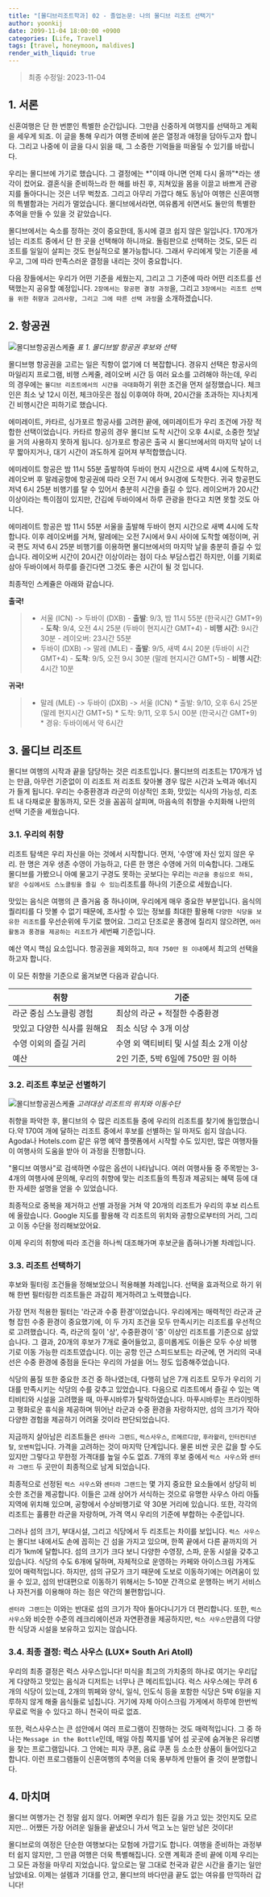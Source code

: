 ```yaml
---
title: "[몰디브리조트학과] 02 - 졸업논문: 나의 몰디브 리조트 선택기"
author: yoonkij
date: 2099-11-04 18:00:00 +0900
categories: [Life, Travel]
tags: [travel, honeymoon, maldives]
render_with_liquid: true
---
```


> 최종 수정일: 2023-11-04

## 1. 서론
신혼여행은 단 한 번뿐인 특별한 순간입니다. 그만큼 신중하게 여행지를 선택하고 계획을 세우게 되죠. 이 글을 통해 우리가 여행 준비에 쏟은 열정과 애정을 담아두고자 합니다. 그리고 나중에 이 글을 다시 읽을 때, 그 소중한 기억들을 떠올릴 수 있기를 바랍니다.

우리는 몰디브에 가기로 했습니다. 그 결정에는 *"이때 아니면 언제 다시 올까"*라는 생각이 컸어요. 결혼식을 준비하느라 한 해를 바친 후, 지쳐있을 몸을 이끌고 바쁘게 관광지를 돌아다니는 것은 너무 벅찼죠. 그리고 아무리 가깝다 해도 동남아 여행은 신혼여행의 특별함과는 거리가 멀었습니다. 몰디브에서라면, 여유롭게 쉬면서도 둘만의 특별한 추억을 만들 수 있을 것 같았습니다.

몰디브에서는 숙소를 정하는 것이 중요한데, 동시에 결코 쉽지 않은 일입니다. 170개가 넘는 리조트 중에서 단 한 곳을 선택해야 하니까요. 돌림판으로 선택하는 것도, 모든 리조트를 일일이 살피는 것도 현실적으로 불가능합니다. 그래서 우리에게 맞는 기준을 세우고, 그에 따라 만족스러운 결정을 내리는 것이 중요합니다.

다음 장들에서는 우리가 어떤 기준을 세웠는지, 그리고 그 기준에 따라 어떤 리조트를 선택했는지 공유할 예정입니다. `2장에서는 항공편 결정 과정`을, 그리고 `3장에서는 리조트 선택을 위한 취향과 고려사항, 그리고 그에 따른 선택 과정`을 소개하겠습니다.

## 2. 항공권

![몰디브항공권스케쥴](/assets/img/몰디브항공권스케쥴.png)
*표 1. 몰디브발 항공권 후보와 선택*

몰디브행 항공권을 고르는 일은 직항이 없기에 더 복잡합니다. 경유지 선택은 항공사의 마일리지 프로그램, 비행 스케줄, 레이오버 시간 등 여러 요소를 고려해야 하는데, 우리의 경우에는 `몰디브 리조트에서의 시간을 극대화`하기 위한 조건을 먼저 설정했습니다. 체크인은 최소 낮 12시 이전, 체크아웃은 점심 이후여야 하며, 20시간을 초과하는 지나치게 긴 비행시간은 피하기로 했습니다.

에미레이트, 카타르, 싱가포르 항공사를 고려한 끝에, 에미레이트가 우리 조건에 가장 적합한 선택이었습니다. 카타르 항공의 경우 몰디브 도착 시간이 오후 4시로, 소중한 첫날을 거의 사용하지 못하게 됩니다. 싱가포르 항공은 출국 시 몰디브에서의 마지막 날이 너무 짧아지거나, 대기 시간이 과도하게 길어져 부적합했습니다.

에미레이트 항공은 밤 11시 55분 출발하여 두바이 현지 시간으로 새벽 4시에 도착하고, 레이오버 후 말레공항에 항공권에 따라 오전 7시 에서 9시경에 도착한다. 귀국 항공편도 저녁 6시 25분 비행기를 탈 수 있어서 충분히 시간을 즐길 수 있다. 레이오버가 20시간 이상이라는 특이점이 있지만, 간김에 두바이에서 하루 관광을 한다고 치면 못할 것도 아니다.

에미레이트 항공은 밤 11시 55분 서울을 출발해 두바이 현지 시간으로 새벽 4시에 도착합니다. 이후 레이오버를 거쳐, 말레에는 오전 7시에서 9시 사이에 도착할 예정이며, 귀국 편도 저녁 6시 25분 비행기를 이용하면 몰디브에서의 마지막 날을 충분히 즐길 수 있습니다. 레이오버 시간이 20시간 이상이라는 점이 다소 부담스럽긴 하지만, 이를 기회로 삼아 두바이에서 하루를 즐긴다면 그것도 좋은 시간이 될 것 입니다.

최종적인 스케쥴은 아래와 같습니다.

**출국!**
>- 서울 (ICN) -> 두바이 (DXB)
    - **출발**: 9/3, 밤 11시 55분 (한국시간 GMT+9)
    - **도착**: 9/4, 오전 4시 25분 (두바이 현지시간 GMT+4)
    - **비행 시간**: 9시간 30분
    - 레이오버: 23시간 55분
>- 두바이 (DXB) -> 말레 (MLE)
    - **출발**: 9/5, 새벽 4시 20분 (두바이 시간 GMT+4)
    - **도착**: 9/5, 오전 9시 30분 (말레 현지시간 GMT+5)
    - **비행 시간**: 4시간 10분

**귀국!**
>* 말레 (MLE) -> 두바이 (DXB) -> 서울 (ICN)
	* 출발: 9/10, 오후 6시 25분 (말레 현지시간 GMT+5)
	* 도착: 9/11, 오후 5시 00분 (한국시간 GMT+9)
	* 경유: 두바이에서 약 6시간


## 3. 몰디브 리조트

몰디브 여행의 시작과 끝을 담당하는 것은 리조트입니다. 몰디브의 리조트는 170개가 넘는 만큼, 아무런 기준없이 이 리조트 저 리조트 찾아볼 경우 많은 시간과 노력과 에너지가 들게 됩니다. 우리는 수중환경과 라군의 이상적인 조화, 맛있는 식사의 가능성, 리조트 내 다채로운 활동까지, 모든 것을 꼼꼼히 살피며, 마음속의 취향을 수치화해 나만의 선택 기준을 세웠습니다.

### 3.1. 우리의 취향

리조트 탐색은 우리 자신을 아는 것에서 시작합니다. 먼저, '수영'에 자신 있지 않은 우리. 한 명은 겨우 생존 수영이 가능하고, 다른 한 명은 수영에 거의 미숙합니다. 그래도 몰디브를 가봤으니 아예 물고기 구경도 못하는 곳보다는 우리는 `라군을 중심으로 하되, 얕은 수심에서도 스노클링을 즐길 수 있는`리조트를 하나의 기준으로 세웠습니다.

맛있는 음식은 여행의 큰 즐거움 중 하나이며, 우리에게 매우 중요한 부분입니다. 음식의 퀄리티를 다 맛볼 수 없기 때문에, 조사할 수 있는 정보를 최대한 활용해 `다양한 식당을 보유한 리조트`를 우선순위에 두기로 했어요. 그리고 단조로운 풍경에 질리지 않으려면, `여러 활동과 풍경을 제공하는 리조트`가 세번째 기준입니다.

예산 역시 핵심 요소입니다. 항공권을 제외하고, `최대 750만 원 이내`에서 최고의 선택을 하고자 합니다.

이 모든 취향을 기준으로 옮겨보면 다음과 같습니다.

|취향|기준|
|---|---|
|라군 중심 스노클링 경험|최상의 라군 + 적절한 수중환경|
|맛있고 다양한 식사를 원해요|최소 식당 수 3개 이상|
|수영 이외의 즐길 거리|수영 외 액티비티 및 시설 최소 2개 이상|
|예산|2인 기준, 5박 6일에 750만 원 이하|

### 3.2. 리조트 후보군 선별하기


![몰디브항공권스케쥴](/assets/img/몰디브리조트이동수단.png)
*고려대상 리조트의 위치와 이동수단*

취향을 파악한 후, 몰디브의 수 많은 리조트들 중에 우리의 리조트를 찾기에 돌입했습니다.약 170여 개에 달하는 리조트 중에서 후보를 선별하는 일 마저도 쉽지 않습니다. Agoda나 Hotels.com 같은 유명 예약 플랫폼에서 시작할 수도 있지만, 많은 여행자들이 여행사의 도움을 받아 이 과정을 진행합니다.

"몰디브 여행사"로 검색하면 수많은 옵션이 나타납니다. 여러 여행사들 중 주목받는 3-4개의 여행사에 문의해, 우리의 취향에 맞는 리조트들의 특징과 제공되는 혜택 등에 대한 자세한 설명을 얻을 수 있었습니다.

최종적으로 중복을 제거하고 선별 과정을 거쳐 약 20개의 리조트가 우리의 후보 리스트에 올랐습니다. Google 지도를 활용해 각 리조트의 위치와 공항으로부터의 거리, 그리고 이동 수단을 정리해보았어요.

이제 우리의 취향에 따라 조건을 하나씩 대조해가며 후보군을 좁혀나가볼 차례입니다. 

### 3.3. 리조트 선택하기
후보와 필터링 조건들을 정해보았으니 적용해볼 차례입니다. 선택을 효과적으로 하기 위해 한번 필터링한 리조트들은 과감히 제거하려고 노력했습니다.

가장 먼저 적용한 필터는 '라군과 수중 환경'이었습니다. 우리에게는 매력적인 라군과 균형 잡힌 수중 환경이 중요했기에, 이 두 가지 조건을 모두 만족시키는 리조트를 우선적으로 고려했습니다. 즉, 라군의 질이 '상', 수중환경이 '중' 이상인 리조트를 기준으로 삼았습니다. 그 결과, 20개의 후보가 7개로 줄어들었고, 흥미롭게도 이들은 모두 수상 비행기로 이동 가능한 리조트였습니다. 이는 공항 인근 스피드보트는 라군에, 먼 거리의 국내선은 수중 환경에 중점을 둔다는 우리의 가설을 어느 정도 입증해주었습니다.

식당의 품질 또한 중요한 조건 중 하나였는데, 다행히 남은 7개 리조트 모두가 우리의 기대를 만족시키는 식당의 수를 갖추고 있었습니다. 다음으로 리조트에서 즐길 수 있는 액티비티와 시설을 고려했을 때, 마푸시바루가 탈락하였습니다. 마푸시바루는 프라이빗하고 평화로운 휴식을 제공하며 뛰어난 라군과 수중 환경을 자랑하지만, 섬의 크기가 작아 다양한 경험을 제공하기 어려울 것이라 판단되었습니다.

지금까지 살아남은 리조트들은 `센타라 그랜드`, `럭스사우스`, `르메르디앙`, `후라왈리`, `인터컨티넨탈`, `모벤픽`입니다. 가격을 고려하는 것이 마지막 단계입니다. 물론 비싼 곳은 값을 할 수도 있지만 그렇다고 무한정 가격대를 높일 수도 없죠. 7개의 후보 중에서 `럭스 사우스`와 `센터라 그랜드` 두 곳만이 최종적으로 남게 되었습니다.

최종적으로 선정된 `럭스 사우스`와 `센터라 그랜드`는 몇 가지 중요한 요소들에서 상당히 비슷한 조건을 제공합니다. 이들은 고래 상어가 서식하는 것으로 유명한 사우스 아리 아톨 지역에 위치해 있으며, 공항에서 수상비행기로 약 30분 거리에 있습니다. 또한, 각각의 리조트는 훌륭한 라군을 자랑하며, 가격 역시 우리의 기준에 부합하는 수준입니다.

그러나 섬의 크기, 부대시설, 그리고 식당에서 두 리조트는 차이를 보입니다. `럭스 사우스`는 몰디브 내에서도 손에 꼽히는 긴 섬을 가지고 있으며, 한쪽 끝에서 다른 끝까지의 거리가 1km에 달합니다. 섬의 크기가 크다 보니 다양한 수영장, 스파, 운동 시설을 갖추고 있습니다. 식당의 수도 6개에 달하며, 자체적으로 운영하는 카페와 아이스크림 가게도 있어 매력적입니다. 하지만, 섬의 규모가 크기 때문에 도보로 이동하기에는 어려움이 있을 수 있고, 섬의 반대편으로 이동하기 위해서는 5-10분 간격으로 운행하는 버기 서비스나 자전거를 이용해야 하는 점은 약간의 불편함입니다.

`센터라 그랜드`는 이와는 반대로 섬의 크기가 작아 돌아다니기가 더 편리합니다. 또한, `럭스 사우스`와 비슷한 수준의 레크리에이션과 자연환경을 제공하지만, `럭스 사우스`만큼의 다양한 식당과 시설을 보유하고 있지는 않습니다.

### 3.4. 최종 결정: 럭스 사우스 (LUX* South Ari Atoll)
우리의 최종 결정은 럭스 사우스입니다! 미식을 최고의 가치중의 하나로 여기는 우리답게 다양하고 맛있는 음식과 디저트는 너무나 큰 메리트입니다. 럭스 사우스에는 무려 6개의 식당이 있는데, 2개의 뷔페와 양식, 일식, 인도식 등을 포함한 식당은 5박 6일을 지루하지 않게 해줄 음식들로 넘칩니다. 거기에 자체 아이스크림 가게에서 하루에 한번씩 무료로 먹을 수 있다고 하니 천국이 따로 없죠.

또한, 럭스사우스는 큰 섬안에서 여러 프로그램이 진행하는 것도 매력적입니다. 그 중 하나는 `Message in the Bottle`인데, 매일 아침 쪽지를 넣어 섬 곳곳에 숨겨놓은 유리병을 찾는 프로그램입니다. 그 안에는 피자 쿠폰, 음료 쿠폰 등 소소한 상품이 들어있다고 합니다. 이런 프로그램들이 신혼여행의 추억을 더욱 풍부하게 만들어 줄 것이 분명합니다.

## 4. 마치며
몰디브 여행가는 건 정말 쉽지 않다. 어쩌면 우리가 힘든 길을 가고 있는 것인지도 모르지만... 어쨌든 가장 어려운 일들을 끝냈으니 가서 먹고 노는 일만 남은 것이다!

몰디브로의 여정은 단순한 여행보다는 모험에 가깝기도 합니다. 여행을 준비하는 과정부터 쉽지 않지만, 그 만큼 여행은 더욱 특별해집니다. 오랜 계획과 준비 끝에 이제 우리는 그 모든 과정을 마무리 지었습니다. 앞으로는 말 그대로 천국과 같은 시간을 즐기는 일만 남았네요. 이제는 설렘과 기대를 안고, 몰디브의 바다만큼 끝도 없는 여유를 만끽하러 갑니다!
